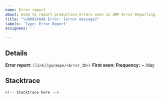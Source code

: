 ```yaml
---
name: Error report
about: Used to report production errors seen in AMP Error Reporting.
title: "\U0001F6A8 Error: [error message]"
labels: 'Type: Error Report'
assignees: ''

---
```


<!--
Please only file error reports from AMP Error Reporting here.
Replace/remove all of the text in brackets, including this text.
-->

Details
---

<!--
Remove the backticks around the link below and replace Error_ID with the ID from
the Cloud Error Reporting URL.
-->
**Error report:** `[link](go/ampe/<Error_ID>)`
**First seen:** <First seen date> <!--
Select "1 day" on the error details page for the error and record the
occurrences.
-->
**Frequency:** ~ <Daily occurrences>/day


Stacktrace
---
```
<!-- Stacktrace here -->
```

<!--
If there are other interesting trends to note (ex. all user-agent strings are
from iPhones, sudden jump in volume with recent release, etc.),
uncomment and include them in the section below.
-->

<!--
Notes
---
<Additional notes>
-->
